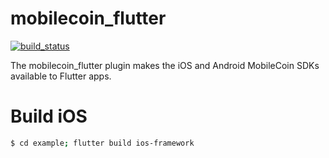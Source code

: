# mobilecoin_flutter

[![build_status][]][builds]

The mobilecoin_flutter plugin makes the iOS and Android MobileCoin SDKs available to Flutter apps.

[build_status]: https://github.com/mobilecoinofficial/mobilecoin_flutter_plugin/actions/workflows/main.yaml/badge.svg
[builds]: https://github.com/mobilecoinofficial/mobilecoin_flutter_plugin/actions/workflows/main.yaml

# Build iOS

```bash
$ cd example; flutter build ios-framework

